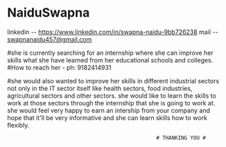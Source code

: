 # NaiduSwapna

linkedin -- https://www.linkedin.com/in/swapna-naidu-9bb726238
mail -- swapnanaidu457@gmail.com

#she is  currently searching for an internship where she can improve her skills what she have learned from her educational schools and colleges.
#How to reach her - ph:   9182414931 
   
#she would also wanted to improve her skills in different industrial sectors not only in the IT sector itself like health sectors, food industries,  agricultural sectors and other sectors. she would like to learn the skills to work at those sectors through the internship that she is going  to work at.
she would feel very happy to earn an intership from your company and hope that it'll be very informative and she can learn skills how to work flexibly.
                                                    
                                                    # THANKING YOU #
